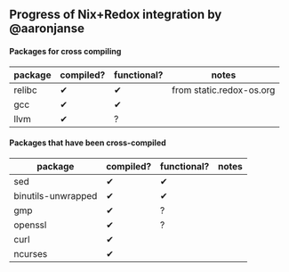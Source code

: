 ## Progress of Nix+Redox integration by @aaronjanse

#### Packages for cross compiling

| package | compiled? | functional? | notes |
|---|---|---|--|
| relibc | ✔ | ✔ | from static.redox-os.org
| gcc | ✔ | ✔ |
| llvm | ✔ | ?

#### Packages that have been cross-compiled

| package | compiled? | functional? | notes |
|---|---|---|--|
| sed | ✔ | ✔ |
| binutils-unwrapped | ✔ | ✔ |
| gmp | ✔ | ? |
| openssl | ✔ | ? |
| curl | ✔ |  |
| ncurses | ✔ |
